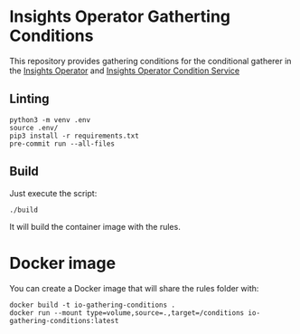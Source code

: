 # Insights Operator Gatherting Conditions

This repository provides gathering conditions for the conditional gatherer
in the [Insights Operator](https://github.com/openshift/insights-operator) and [Insights Operator Condition Service](https://github.com/redhatinsights/insights-operator-gathering-conditions-service)

## Linting

```shell script
python3 -m venv .env
source .env/
pip3 install -r requirements.txt
pre-commit run --all-files
```

## Build

Just execute the script:

```shell script
./build
```

It will build the container image with the rules.



# Docker image

You can create a Docker image that will share the rules folder with:

```
docker build -t io-gathering-conditions .
docker run --mount type=volume,source=.,target=/conditions io-gathering-conditions:latest
```
